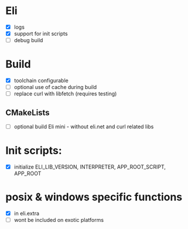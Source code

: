 # Eli
* [x] logs 
* [x] support for init scripts
* [ ] debug build

# Build 
* [x] toolchain configurable
* [ ] optional use of cache during build
* [ ] replace curl with libfetch (requires testing)

## CMakeLists 
* [ ] optional build Eli mini - without eli.net and curl related libs 

# Init scripts:
* [x] initialize ELI_LIB_VERSION, INTERPRETER, APP_ROOT_SCRIPT, APP_ROOT

# posix & windows specific functions
* [x] in eli.extra
* [ ] wont be included on exotic platforms